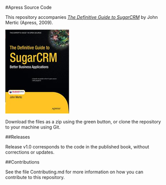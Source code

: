 #Apress Source Code

This repository accompanies [*The Definitive Guide to SugarCRM*](http://www.apress.com/9781430224396) by John Mertic (Apress, 2009).

![Cover image](9781430224396.jpg)

Download the files as a zip using the green button, or clone the repository to your machine using Git.

##Releases

Release v1.0 corresponds to the code in the published book, without corrections or updates.

##Contributions

See the file Contributing.md for more information on how you can contribute to this repository.
